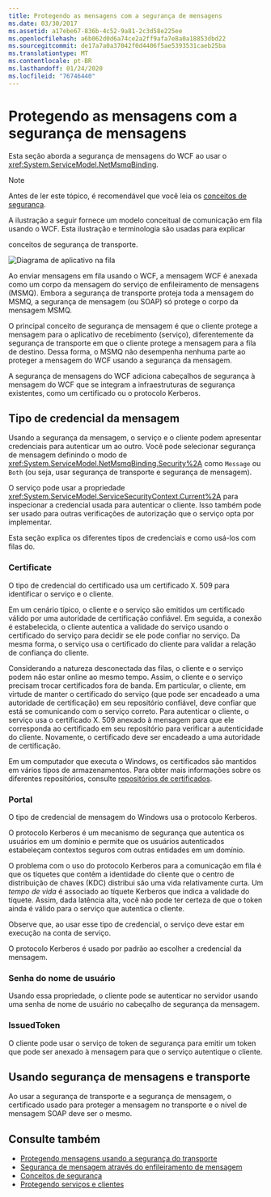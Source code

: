 ```yaml
---
title: Protegendo as mensagens com a segurança de mensagens
ms.date: 03/30/2017
ms.assetid: a17ebe67-836b-4c52-9a81-2c3d58e225ee
ms.openlocfilehash: a6b062d0d6a74ce2a2ff9afa7e8a0a18853dbd22
ms.sourcegitcommit: de17a7a0a37042f0d4406f5ae5393531caeb25ba
ms.translationtype: MT
ms.contentlocale: pt-BR
ms.lasthandoff: 01/24/2020
ms.locfileid: "76746440"
---
```

# <a name="securing-messages-using-message-security"></a>Protegendo as mensagens com a segurança de mensagens
Esta seção aborda a segurança de mensagens do WCF ao usar o <xref:System.ServiceModel.NetMsmqBinding>.  
  
> [!NOTE]
> Antes de ler este tópico, é recomendável que você leia os [conceitos de segurança](../../../../docs/framework/wcf/feature-details/security-concepts.md).  
  
 A ilustração a seguir fornece um modelo conceitual de comunicação em fila usando o WCF. Esta ilustração e terminologia são usadas para explicar  
  
 conceitos de segurança de transporte.  
  
 ![Diagrama de aplicativo na fila](../../../../docs/framework/wcf/feature-details/media/distributed-queue-figure.jpg "Distributed-Queue-figura")  
  
 Ao enviar mensagens em fila usando o WCF, a mensagem WCF é anexada como um corpo da mensagem do serviço de enfileiramento de mensagens (MSMQ). Embora a segurança de transporte proteja toda a mensagem do MSMQ, a segurança de mensagem (ou SOAP) só protege o corpo da mensagem MSMQ.  
  
 O principal conceito de segurança de mensagem é que o cliente protege a mensagem para o aplicativo de recebimento (serviço), diferentemente da segurança de transporte em que o cliente protege a mensagem para a fila de destino. Dessa forma, o MSMQ não desempenha nenhuma parte ao proteger a mensagem do WCF usando a segurança da mensagem.  
  
 A segurança de mensagens do WCF adiciona cabeçalhos de segurança à mensagem do WCF que se integram a infraestruturas de segurança existentes, como um certificado ou o protocolo Kerberos.  
  
## <a name="message-credential-type"></a>Tipo de credencial da mensagem  
 Usando a segurança da mensagem, o serviço e o cliente podem apresentar credenciais para autenticar um ao outro. Você pode selecionar segurança de mensagem definindo o modo de <xref:System.ServiceModel.NetMsmqBinding.Security%2A> como `Message` ou `Both` (ou seja, usar segurança de transporte e segurança de mensagem).  
  
 O serviço pode usar a propriedade <xref:System.ServiceModel.ServiceSecurityContext.Current%2A> para inspecionar a credencial usada para autenticar o cliente. Isso também pode ser usado para outras verificações de autorização que o serviço opta por implementar.  
  
 Esta seção explica os diferentes tipos de credenciais e como usá-los com filas do.  
  
### <a name="certificate"></a>Certificate  
 O tipo de credencial do certificado usa um certificado X. 509 para identificar o serviço e o cliente.  
  
 Em um cenário típico, o cliente e o serviço são emitidos um certificado válido por uma autoridade de certificação confiável. Em seguida, a conexão é estabelecida, o cliente autentica a validade do serviço usando o certificado do serviço para decidir se ele pode confiar no serviço. Da mesma forma, o serviço usa o certificado do cliente para validar a relação de confiança do cliente.  
  
 Considerando a natureza desconectada das filas, o cliente e o serviço podem não estar online ao mesmo tempo. Assim, o cliente e o serviço precisam trocar certificados fora de banda. Em particular, o cliente, em virtude de manter o certificado do serviço (que pode ser encadeado a uma autoridade de certificação) em seu repositório confiável, deve confiar que está se comunicando com o serviço correto. Para autenticar o cliente, o serviço usa o certificado X. 509 anexado à mensagem para que ele corresponda ao certificado em seu repositório para verificar a autenticidade do cliente. Novamente, o certificado deve ser encadeado a uma autoridade de certificação.  
  
 Em um computador que executa o Windows, os certificados são mantidos em vários tipos de armazenamentos. Para obter mais informações sobre os diferentes repositórios, consulte [repositórios de certificados](https://docs.microsoft.com/previous-versions/windows/it-pro/windows-server-2003/cc757138(v=ws.10)).  
  
### <a name="windows"></a>Portal  
 O tipo de credencial de mensagem do Windows usa o protocolo Kerberos.  
  
 O protocolo Kerberos é um mecanismo de segurança que autentica os usuários em um domínio e permite que os usuários autenticados estabeleçam contextos seguros com outras entidades em um domínio.  
  
 O problema com o uso do protocolo Kerberos para a comunicação em fila é que os tíquetes que contêm a identidade do cliente que o centro de distribuição de chaves (KDC) distribui são uma vida relativamente curta. Um *tempo de vida* é associado ao tíquete Kerberos que indica a validade do tíquete. Assim, dada latência alta, você não pode ter certeza de que o token ainda é válido para o serviço que autentica o cliente.  
  
 Observe que, ao usar esse tipo de credencial, o serviço deve estar em execução na conta de serviço.  
  
 O protocolo Kerberos é usado por padrão ao escolher a credencial da mensagem.
  
### <a name="username-password"></a>Senha do nome de usuário  
 Usando essa propriedade, o cliente pode se autenticar no servidor usando uma senha de nome de usuário no cabeçalho de segurança da mensagem.  
  
### <a name="issuedtoken"></a>IssuedToken  
 O cliente pode usar o serviço de token de segurança para emitir um token que pode ser anexado à mensagem para que o serviço autentique o cliente.  
  
## <a name="using-transport-and-message-security"></a>Usando segurança de mensagens e transporte  
 Ao usar a segurança de transporte e a segurança de mensagem, o certificado usado para proteger a mensagem no transporte e o nível de mensagem SOAP deve ser o mesmo.  
  
## <a name="see-also"></a>Consulte também

- [Protegendo mensagens usando a segurança do transporte](../../../../docs/framework/wcf/feature-details/securing-messages-using-transport-security.md)
- [Segurança de mensagem através do enfileiramento de mensagem](../../../../docs/framework/wcf/samples/message-security-over-message-queuing.md)
- [Conceitos de segurança](../../../../docs/framework/wcf/feature-details/security-concepts.md)
- [Protegendo serviços e clientes](../../../../docs/framework/wcf/feature-details/securing-services-and-clients.md)
